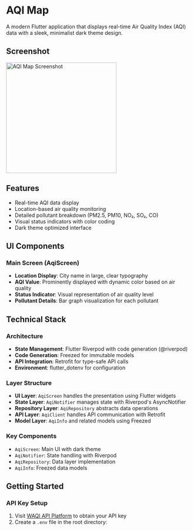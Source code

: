 # AQI Map

A modern Flutter application that displays real-time Air Quality Index (AQI) data with a sleek, minimalist dark theme design.

## Screenshot
<img src="https://github.com/user-attachments/assets/dfdbd4eb-60f9-4e7a-a230-3186c8459a4d" width="300" alt="AQI Map Screenshot">

## Features

- Real-time AQI data display
- Location-based air quality monitoring
- Detailed pollutant breakdown (PM2.5, PM10, NO₂, SO₂, CO)
- Visual status indicators with color coding
- Dark theme optimized interface

## UI Components

### Main Screen (AqiScreen)
- **Location Display**: City name in large, clear typography
- **AQI Value**: Prominently displayed with dynamic color based on air quality
- **Status Indicator**: Visual representation of air quality level
- **Pollutant Details**: Bar graph visualization for each pollutant

## Technical Stack

### Architecture
- **State Management**: Flutter Riverpod with code generation (@riverpod)
- **Code Generation**: Freezed for immutable models
- **API Integration**: Retrofit for type-safe API calls
- **Environment**: flutter_dotenv for configuration

### Layer Structure
- **UI Layer**: `AqiScreen` handles the presentation using Flutter widgets
- **State Layer**: `AqiNotifier` manages state with Riverpod's AsyncNotifier
- **Repository Layer**: `AqiRepository` abstracts data operations
- **API Layer**: `AqiClient` handles API communication with Retrofit
- **Model Layer**: `AqiInfo` and related models using Freezed

### Key Components
- `AqiScreen`: Main UI with dark theme
- `AqiNotifier`: State handling with Riverpod
- `AqiRepository`: Data layer implementation
- `AqiInfo`: Freezed data models

## Getting Started

### API Key Setup
1. Visit [WAQI API Platform](https://aqicn.org/data-platform/token/) to obtain your API key
2. Create a `.env` file in the root directory:
